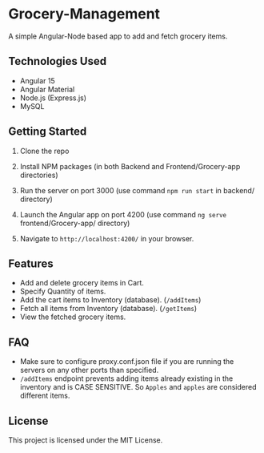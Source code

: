 # Grocery-Management

A simple Angular-Node based app to add and fetch grocery items.

## Technologies Used

- Angular 15
- Angular Material
- Node.js (Express.js)
- MySQL

## Getting Started

1. Clone the repo

2. Install NPM packages (in both Backend and Frontend/Grocery-app directories)

3. Run the server on port 3000 (use command `npm run start` in backend/ directory)

4. Launch the Angular app on port 4200 (use command `ng serve` frontend/Grocery-app/ directory)

5. Navigate to `http://localhost:4200/` in your browser.

## Features

- Add and delete grocery items in Cart.
- Specify Quantity of items.
- Add the cart items to Inventory (database). (`/addItems`)
- Fetch all items from Inventory (database). (`/getItems`)
- View the fetched grocery items.  

## FAQ

- Make sure to configure proxy.conf.json file if you are running the servers on any other ports than specified.
- `/addItems` endpoint prevents adding items already existing in the inventory and is CASE SENSITIVE. So `Apples` and `apples` are considered different items.


## License

This project is licensed under the MIT License.
